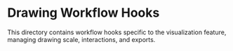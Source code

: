 # Drawing Workflow Hooks

This directory contains workflow hooks specific to the visualization feature, managing drawing scale, interactions, and exports.
